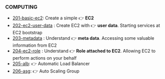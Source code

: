 ### COMPUTING

- [201-basic-ec2](./201-basic-ec2): Create a simple 👉 **EC2**
- [202-ec2-user-data](./202-user-data) : Create EC2 with 👉 **user data**. Starting services at EC2 bootstrap
- [203-metadata](./203-metadata) : Understand 👉 **meta data**. Accessing some valuable information from EC2
- [204-ec2-role](./204-ec2-role) : Understand 👉 **Role attached to EC2**. Allowing EC2 to perform actions on your behalf 
- [205-alb](./205-alb): 👉 Automatic Load Balancer
- [206-asg](./206-asg): 👉 Auto Scaling Group

